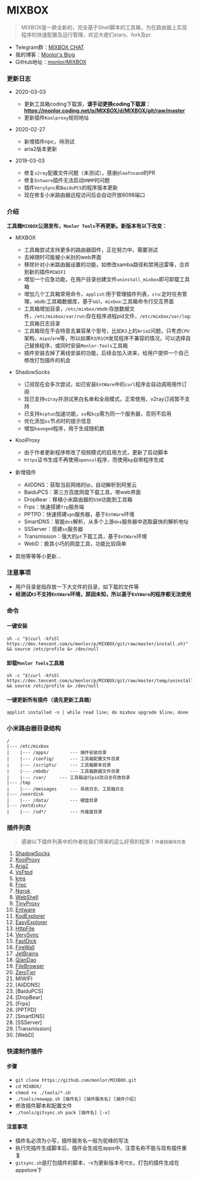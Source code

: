 # MIXBOX 

> MIXBOX是一款全新的，完全基于Shell脚本的工具箱，为在路由器上实现程序的快速配置及运行管理，欢迎大佬们stars、fork及pr.

* Telegram群：[MIXBOX CHAT](https://t.me/joinchat/FMraA0lwzH9fzEW1wXdCFA)
* 我的博客：[Monlor's Blog](https://www.monlor.com)
* GitHub地址：[monlor/MIXBOX](https://github.com/monlor/MIXBOX)

### 更新日志

* 2020-03-03
	* 更新工具箱coding下载源，**请手动更换coding下载源：https://monlor.coding.net/p/MIXBOX/d/MIXBOX/git/raw/master**
	* 更新插件`Koolproxy`规则地址

* 2020-02-27
	* 新增插件npc，待测试
	* aria2版本更新

* 2019-03-03
	* 修复`v2ray`配置文件问题（未测试），感谢`@leafnsand`的PR
	* 修复`Entware`插件无法启动`ONMP`的问题
	* 插件`VerySync`和`BaiduPCS`的程序版本更新
	* 现在修复小米路由器远程访问后会自动开放8098端口

### 介绍

**工具箱`MIXBOX`公测发布，`Monlor Tools`不再更新。新版本有以下改变：**
* MIXBOX
	* 工具箱尝试支持更多的路由器固件，正在努力中，需要测试
	* 去掉随时可能被小米封的web界面
	* 移除针对小米路由器设置的功能，如修改samba路径和禁用迅雷等，合并到新的插件`MIWIFI`
	* 增加一个应急功能，在用户目录创建文件`uninstall_mixbox`即可卸载工具箱
	* 增加几个工具箱常用命令，`applist`:用于管理插件列表，`cru`:定时任务管理，`mbdb`:工具箱数据库，基于uci，`mixbox`:工具箱命令行交互界面
	* 工具箱增加目录，`/etc/mixbox/mbdb`:存放数据文件，`/etc/mixbox/var/run`:存在程序进程pid文件，`/etc/mixbox/var/log`:工具箱日志目录
	* 工具箱现在不会特意去兼容某个型号，比如`R3`上的`Aria2`问题，只考虑`CPU`架构，`mips`/`arm`等，所以如果`R3`/`R1CM`发现程序不兼容的情况，可以选择自己替换程序，或同时安装`Monlor-Tools`工具箱
	* 插件安装去掉了离线安装的功能，后续会加入进来，给用户提供一个自己修改打包插件的机会

* ShadowSocks
	* 订阅现在会多次尝试，如已安装`EntWare`中的`curl`程序会自动调用用作订阅
	* 现已支持`v2ray`并测试黑白名单和全局模式，正常使用，v2ray订阅暂不支持
	* 已支持`kcptun`加速功能，`ss`和`kcp`需为同一个服务器，否则不启用
	* 优化添加`ss`节点时的提示信息
	* 增加`haveged`程序，用于生成随机数

* KoolProxy
	* 由于作者更新程序修改了视频模式的启用方式，更新了启动脚本
	* `https`证书生成不再使用`openssl`程序，而使用`kp`自带程序生成

* 新增插件
	* AliDDNS：获取当前网络的ip，自动解析到阿里云
	* BaiduPCS：第三方百度网盘下载工具，带web界面
	* DropBear：移植小米路由器的`SSH`功能到工具箱
	* Frps：快速搭建`frp`服务端
	* PPTPD：快速搭建`vpn`服务器，基于`EntWare`环境
	* SmartDNS：智能`dns`解析，从多个上游`dns`服务器中选取最快的解析地址
	* SSServer：搭建`ss`服务器
	* Transmission：强大的`pt`下载工具，基于`EntWare`环境
	* WebD：极其小巧的网盘工具，功能比较简单

* 其他等等等小更新...

### 注意事项

* 用户目录是指存放一下大文件的目录，如下载的文件等
* **经测试`R3`不支持`EntWare`环境，原因未知，所以基于`EntWare`的程序都无法使用**

### 命令

#### 一键安装

``` shell
sh -c "$(curl -kfsSl https://dev.tencent.com/u/monlor/p/MIXBOX/git/raw/master/install.sh)" && source /etc/profile &> /dev/null
```

#### 卸载`Monlor Tools`工具箱

``` shell
sh -c "$(curl -kfsSl https://dev.tencent.com/u/monlor/p/MIXBOX/git/raw/master/temp/uninstall_old.sh)" && source /etc/profile &> /dev/null
```

#### 一键更新所有插件（请先更新工具箱）

``` shell
applist installed -n | while read line; do mixbox upgrade $line; done
```

### 小米路由器目录结构  

	/
	|--- /etc/mixbox
	|    |--- /apps/        --- 插件安装目录
	|    |--- /config/      --- 工具箱配置文件目录
	|    |--- /scripts/     --- 工具箱脚本目录
	|    |--- /mbdb/        --- 工具箱数据文件目录
	|	 |--- /var/		--- 工具箱运行pid及日志存放目录
	|--- /tmp
	|    |--- /messages     --- 系统日志，工具箱日志
	|--- /userdisk
	|    |--- /data/        --- 硬盘目录
	|--- /extdisks/
	|    |--- /sd*/         --- 外接盘目录
	

### 插件列表

> 感谢以下插件列表中的作者给我们带来的这么好用的程序！`作者链接待完善`

01. [ShadowSocks](https://github.com/shadowsocks/shadowsocks/tree/master)
02. [KoolProxy](http://koolshare.b0.upaiyun.com/)
03. [Aria2](http://aria2.github.io/)
04. [VsFtpd](https://security.appspot.com/vsftpd.html)
05. [kms](https://github.com/Wind4/vlmcsd)
06. [Frpc](https://github.com/fatedier/frp)
07. [Ngrok](https://github.com/dosgo/ngrok-c)
08. [WebShell](https://github.com/shellinabox/shellinabox)
09. [TinyProxy](https://github.com/tinyproxy/tinyproxy)
10. [Entware](https://github.com/Entware/Entware-ng)
11. [KodExplorer](https://kodcloud.com/)
12. [EasyExplorer](http://koolshare.cn/thread-129199-1-1.html)
13. [HttpFile](http://nginx.org/)
14. [VerySync](http://verysync.com/)
15. [FastDick](https://github.com/fffonion/Xunlei-Fastdick)
16. [FireWall](https://www.netfilter.org/)
17. [JetBrains](http://blog.lanyus.com/archives/174.html)
18. [QianDao](http://koolshare.cn/thread-127783-1-1.html)
19. [FileBrowser](https://github.com/filebrowser/filebrowser)
20. [ZeroTier](https://www.zerotier.com)
21. MIWIFI
22. [AliDDNS]
23. [BaiduPCS]
24. [DropBear]
25. [Frps]
26. [PPTPD]
27. [SmartDNS]
28. [SSServer]
29. [Transmission]
30. [WebD]

### 快速制作插件

#### 步骤

* `git clone https://github.com/monlor/MIXBOX.git`
* `cd MIXBOX/`
* `chmod +x ./tools/*.sh`
* `./tools/newapp.sh [插件名] [插件服务名] [插件介绍]`
* 修改插件脚本和配置文件
* `./tools/gitsync.sh pack [插件名] [-v]`

#### 注意事项

* 插件名必须为小写，插件服务名一般为驼峰的写法
* 执行完插件生成脚本后，插件会生成在apps中，注意名称不能与现有插件重复
* `gitsync.sh`是打包插件的脚本，-v为更新版本号`可无`，打包的插件生成在appstore下
	



